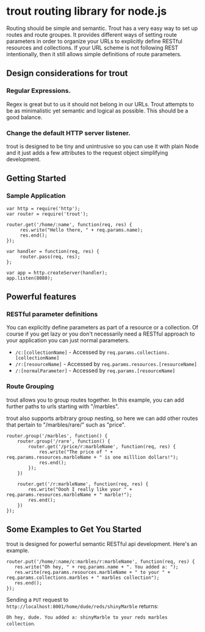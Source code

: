 # trout routing library for node.js #


Routing should be simple and semantic. Trout has a very easy
way to set up routes and route groupes. It provides different ways of 
setting route parameters in order to organize your URLs to explicitly 
define RESTful resources and collections. If your URL scheme is not
following REST intentionally, then it still allows simple definitions
of route parameters.


## Design considerations for trout ##

### Regular Expressions. ###

Regex is great but to us it should not belong in our URLs. 
Trout attempts to be as minimalistic yet semantic and logical as possible.
This should be a good balance.

### Change the default HTTP server listener. ###

trout is designed to be tiny and unintrusive so you can use it with
plain Node and it just adds a few attributes to the request object
simplifying development.


## Getting Started ##

### Sample Application ###
```
var http = require('http');
var router = require('trout');

router.get('/home/:name', function(req, res) {
     res.write("Hello there, " + req.params.name);
     res.end();
});

var handler = function(req, res) {
     router.pass(req, res);
};

var app = http.createServer(handler);
app.listen(8080);

```

## Powerful features ##

### RESTful parameter definitions ###
You can explicitly define parameters as part of a resource or a collection.
Of course if you get lazy or you don't necessarily need a RESTful approach to your application
you can just normal parameters.

 * ```/c:[collectionName]``` - Accessed by ```req.params.collections.[collectionName]```
 * ```/r:[resourceName]``` - Accessed by ```req.params.resources.[resourceName]```
 * ```/:[normalParameter]``` - Accessed by ```req.params.[resourceName]```
 
 
### Route Grouping ###
trout allows you to group routes together. In this example, you can add further paths
to urls starting with "/marbles".

trout also supports arbitrary group nesting, so here we can add other routes that pertain to
"/marbles/rare/" such as "price".

```
router.group('/marbles', function() {
    router.group('/rare', function() {
        router.get('/price/r:marbleName', function(req, res) {
            res.write("The price of " + req.params.resources.marbleName + " is one milllion dollars!");
            res.end();
        });
    })
    
    router.get('/r:marbleName', function(req, res) {
        res.write("Oooh I really like your " + req.params.resources.marbleName + " marble!");
        res.end();
    })
});
```

## Some Examples to Get You Started ##
trout is designed for powerful semantic RESTful api development. Here's an example.

```
router.put('/home/:name/c:marbles/r:marbleName', function(req, res) {
   res.write("Oh hey, " + req.params.name + ". You added a: ");
   res.write(req.params.resources.marbleName + " to your " + req.params.collections.marbles + " marbles collection");
   res.end();
});
```

Sending a ```PUT``` request to ```http://localhost:8001/home/dude/reds/shinyMarble``` returns:

```Oh hey, dude. You added a: shinyMarble to your reds marbles collection```.
